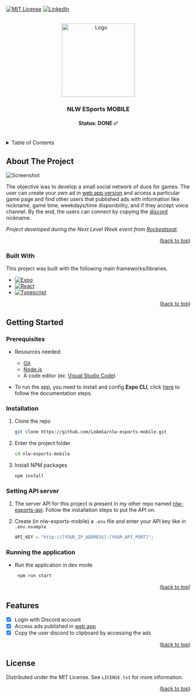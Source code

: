 
<a name="readme-top"></a>

[![MIT License][license-shield]][license-url] [![LinkedIn][linkedin-shield]][linkedin-url]

<!-- PROJECT LOGO -->
<br />
<div align="center">
  <a href="https://github.com/LeAmSa/nlw-esports-mobile">
    <img src="https://drive.google.com/uc?id=19N5TxkcIPzOLaFjMgkP0MFbITqKXenQ5" alt="Logo" width="200" >
  </a>

  <h3 align="center">NLW ESports MOBILE</h3>
  <h4 align="center">Status: DONE ✅ </h4>
  <div align="center">
  </div>
</div>

<br>

<!-- TABLE OF CONTENTS -->
<details>
  <summary>Table of Contents</summary>
  <ol>
    <li>
      <a href="#about-the-project">About The Project</a>
      <ul>
        <li><a href="#built-with">Built With</a></li>
      </ul>
    </li>
    <li>
      <a href="#getting-started">Getting Started</a>
      <ul>
        <li><a href="#prerequisites">Prerequisites</a></li>
        <li><a href="#installation">Installation</a></li>
        <li><a href="#settingapi">Setting API server</a></li>
        <li><a href="#running">Running the application</a></li>
      </ul>
    </li>
    <li><a href="#features">Features</a></li>
    <li><a href="#license">License</a></li>
  </ol>
</details>

<!-- ABOUT THE PROJECT -->

## About The Project

<a name="about-the-project"></a>

![Screenshot][screenshot]

The objective was to develop a small social network of duos for games. The user can create your own ad in [web app version](https://github.com/LeAmSa/nlw-esports-web) and access a particular game page and find other users that published ads with information like nickname, game time, weekdays/time disponibility, and if they accept voice channel. By the end, the users can connect by copying the [discord](https://discord.com/) nickname.

_Project developed during the Next Level Week event from [Rockeatseat](https://www.rocketseat.com.br/)._

<p align="right">(<a href="#readme-top">back to top</a>)</p>

### Built With

<a name="built-with"></a>

This project was built with the following main frameworks/libraries.

- [![Expo][expo-badge]][expo-url]
- [![React][react-native-badge]][react-native-url]
- [![Typescript][typescript-badge]][typescript-url]

<p align="right">(<a href="#readme-top">back to top</a>)</p>

<!-- GETTING STARTED -->

## Getting Started

<a name="getting-started"></a>

### Prerequisites

<a name="prerequisites"></a>

- Resources needed:
  - [Git][git-url]
  - [Node.js][nodejs-url]
  - A code editor (ex: [Visual Studio Code][vscode-url])
  
 - To run the app, you need to install and config **Expo CLI**, click [here](https://docs.expo.dev/get-started/installation/) to follow the documentation steps.

### Installation

<a name="installation"></a>

1. Clone the repo
   ```sh
   git clone https://github.com/LeAmSa/nlw-esports-mobile.git
   ```
2. Enter the project folder
   ```sh
   cd nlw-esports-mobile
   ```
3. Install NPM packages
   ```sh
   npm install
   ```

### Setting API server

<a name="settingapi"></a>

1. The server API for this project is present in my other repo named [nlw-esports-api](https://github.com/LeAmSa/nlw-esports-api). Follow the installation steps to put the API on.

2. Create (in nlw-esports-mobile) a `.env` file and enter your API key like in `.env.example`
   ```js
   API_KEY = "http://[YOUR_IP_ADDRESS]:[YOUR_API_PORT]";
   ```

### Running the application

<a name="running"></a>

- Run the application in dev mode
  ```sh
   npm run start
  ```

<p align="right">(<a href="#readme-top">back to top</a>)</p>

<!-- Features -->

## Features

<a name="features"></a>

- [x] Login with Discord account
- [x] Access ads published in [web app](https://github.com/LeAmSa/nlw-esports-web)
- [x] Copy the user discord to clipboard by accessing the ads

<p align="right">(<a href="#readme-top">back to top</a>)</p>

<!-- LICENSE -->

## License

<a name="license"></a>

Distributed under the MIT License. See `LICENSE.txt` for more information.

<p align="right">(<a href="#readme-top">back to top</a>)</p>



<!-- MARKDOWN LINKS & IMAGES -->
<!-- https://www.markdownguide.org/basic-syntax/#reference-style-links -->

[screenshot]: https://drive.google.com/uc?id=14mYk_puQMaL-TsmILx5NnlZkC6MTlP3E
[license-shield]: https://img.shields.io/github/license/LeAmSa/nlw-esports-web?style=for-the-badge
[license-url]: https://github.com/LeAmSa/nlw-esports-web/blob/main/LICENSE
[linkedin-shield]: https://img.shields.io/badge/-LinkedIn-black.svg?style=for-the-badge&logo=linkedin&colorB=555
[linkedin-url]: https://www.linkedin.com/in/leandroamorimsalles1994
[git-url]: https://git-scm.com/
[nodejs-url]: https://nodejs.org/en/
[vscode-url]: https://code.visualstudio.com/
[expo-url]: https://expo.dev/
[expo-badge]: https://img.shields.io/badge/Expo-000020?style=for-the-badge&logo=expo&logoColor=white
[react-native-badge]: https://img.shields.io/badge/React%20Native-20232A?style=for-the-badge&logo=react&logoColor=61DAFB
[react-native-url]: https://reactnative.dev/
[typescript-badge]: https://img.shields.io/badge/Typescript-3178C6?style=for-the-badge&logo=typescript&logoColor=white
[typescript-url]: https://www.typescriptlang.org/
